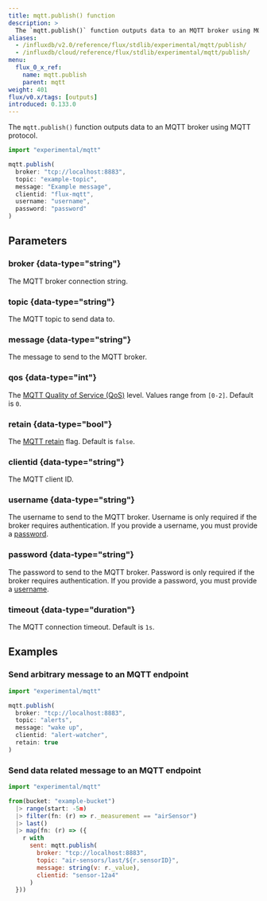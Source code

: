 ```yaml
---
title: mqtt.publish() function
description: >
  The `mqtt.publish()` function outputs data to an MQTT broker using MQTT protocol.
aliases:
  - /influxdb/v2.0/reference/flux/stdlib/experimental/mqtt/publish/
  - /influxdb/cloud/reference/flux/stdlib/experimental/mqtt/publish/
menu:
  flux_0_x_ref:
    name: mqtt.publish
    parent: mqtt
weight: 401
flux/v0.x/tags: [outputs]
introduced: 0.133.0
---
```


The `mqtt.publish()` function outputs data to an MQTT broker using MQTT protocol.

```js
import "experimental/mqtt"

mqtt.publish(
  broker: "tcp://localhost:8883",
  topic: "example-topic",
  message: "Example message",
  clientid: "flux-mqtt",
  username: "username",
  password: "password"
)
```

## Parameters

### broker {data-type="string"}
The MQTT broker connection string.

### topic {data-type="string"}
The MQTT topic to send data to.

### message {data-type="string"}
The message to send to the MQTT broker.

### qos {data-type="int"}
The [MQTT Quality of Service (QoS)](https://docs.oasis-open.org/mqtt/mqtt/v5.0/os/mqtt-v5.0-os.html#_Toc3901103) level.
Values range from `[0-2]`.
Default is `0`.

### retain {data-type="bool"}
The [MQTT retain](https://docs.oasis-open.org/mqtt/mqtt/v5.0/os/mqtt-v5.0-os.html#_Toc3901042) flag.
Default is `false`.

### clientid {data-type="string"}
The MQTT client ID.

### username {data-type="string"}
The username to send to the MQTT broker.
Username is only required if the broker requires authentication.
If you provide a username, you must provide a [password](#password).

### password {data-type="string"}
The password to send to the MQTT broker.
Password is only required if the broker requires authentication.
If you provide a password, you must provide a [username](#username).

### timeout {data-type="duration"}
The MQTT connection timeout.
Default is `1s`.

## Examples

### Send arbitrary message to an MQTT endpoint
```js
import "experimental/mqtt"

mqtt.publish(
  broker: "tcp://localhost:8883",
  topic: "alerts",
  message: "wake up",
  clientid: "alert-watcher",
  retain: true
)
```

### Send data related message to an MQTT endpoint
```js
import "experimental/mqtt"

from(bucket: "example-bucket")
  |> range(start: -5m)
  |> filter(fn: (r) => r._measurement == "airSensor")
  |> last()
  |> map(fn: (r) => ({
    r with
      sent: mqtt.publish(
        broker: "tcp://localhost:8883",
        topic: "air-sensors/last/${r.sensorID}",
        message: string(v: r._value),
        clientid: "sensor-12a4"
      )
  }))
```
